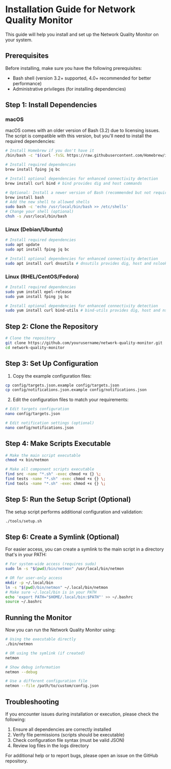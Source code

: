# Installation Guide for Network Quality Monitor

This guide will help you install and set up the Network Quality Monitor on your system.

## Prerequisites

Before installing, make sure you have the following prerequisites:

- Bash shell (version 3.2+ supported, 4.0+ recommended for better performance)
- Administrative privileges (for installing dependencies)

## Step 1: Install Dependencies

### macOS

macOS comes with an older version of Bash (3.2) due to licensing issues. The script is compatible with this version, but you'll need to install the required dependencies:

```bash
# Install Homebrew if you don't have it
/bin/bash -c "$(curl -fsSL https://raw.githubusercontent.com/Homebrew/install/HEAD/install.sh)"

# Install required dependencies
brew install fping jq bc

# Install optional dependencies for enhanced connectivity detection
brew install curl bind # bind provides dig and host commands

# Optional: Install a newer version of Bash (recommended but not required)
brew install bash
# Add the new shell to allowed shells
sudo bash -c 'echo /usr/local/bin/bash >> /etc/shells'
# Change your shell (optional)
chsh -s /usr/local/bin/bash
```

### Linux (Debian/Ubuntu)

```bash
# Install required dependencies
sudo apt update
sudo apt install fping jq bc

# Install optional dependencies for enhanced connectivity detection
sudo apt install curl dnsutils # dnsutils provides dig, host and nslookup
```

### Linux (RHEL/CentOS/Fedora)

```bash
# Install required dependencies
sudo yum install epel-release
sudo yum install fping jq bc

# Install optional dependencies for enhanced connectivity detection
sudo yum install curl bind-utils # bind-utils provides dig, host and nslookup
```

## Step 2: Clone the Repository

```bash
# Clone the repository
git clone https://github.com/yourusername/network-quality-monitor.git
cd network-quality-monitor
```

## Step 3: Set Up Configuration

1. Copy the example configuration files:

```bash
cp config/targets.json.example config/targets.json
cp config/notifications.json.example config/notifications.json
```

2. Edit the configuration files to match your requirements:

```bash
# Edit targets configuration
nano config/targets.json

# Edit notification settings (optional)
nano config/notifications.json
```

## Step 4: Make Scripts Executable

```bash
# Make the main script executable
chmod +x bin/netmon

# Make all component scripts executable
find src -name "*.sh" -exec chmod +x {} \;
find tests -name "*.sh" -exec chmod +x {} \;
find tools -name "*.sh" -exec chmod +x {} \;
```

## Step 5: Run the Setup Script (Optional)

The setup script performs additional configuration and validation:

```bash
./tools/setup.sh
```

## Step 6: Create a Symlink (Optional)

For easier access, you can create a symlink to the main script in a directory that's in your PATH:

```bash
# For system-wide access (requires sudo)
sudo ln -s "$(pwd)/bin/netmon" /usr/local/bin/netmon

# OR for user-only access
mkdir -p ~/.local/bin
ln -s "$(pwd)/bin/netmon" ~/.local/bin/netmon
# Make sure ~/.local/bin is in your PATH
echo 'export PATH="$HOME/.local/bin:$PATH"' >> ~/.bashrc
source ~/.bashrc
```

## Running the Monitor

Now you can run the Network Quality Monitor using:

```bash
# Using the executable directly
./bin/netmon

# OR using the symlink (if created)
netmon

# Show debug information
netmon --debug

# Use a different configuration file
netmon --file /path/to/custom/config.json
```

## Troubleshooting

If you encounter issues during installation or execution, please check the following:

1. Ensure all dependencies are correctly installed
2. Verify file permissions (scripts should be executable)
3. Check configuration file syntax (must be valid JSON)
4. Review log files in the logs directory

For additional help or to report bugs, please open an issue on the GitHub repository.